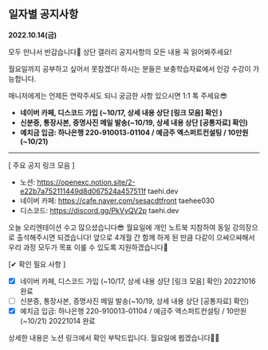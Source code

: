 ## 일자별 공지사항

**2022.10.14(금)**

모두 만나서 반갑습니다💪 상단 갤러리 공지사항의 모든 내용 꼭 읽어봐주세요!

월요일까지 공부하고 싶어서 못참겠다! 하시는 분들은 보충학습자료에서 인강 수강이 가능합니다.

매니저에게는 언제든 연락주셔도 되니 궁금한 사항 있으시면 1:1 톡 주세요😎

- **네이버 카페, 디스코드 가입 (~10/17, 상세 내용 상단 [링크 모음] 확인 )**
- **신분증, 통장사본, 증명사진 메일 발송(~10/19, 상세 내용 상단 [공통자료] 확인)**
- **예치금 입금: 하나은행 220-910013-01104 / 예금주 엑스퍼트컨설팅 / 10만원 (~10/21)**


---



[ 주요 공지 링크 모음 ]

- 노션: https://openexc.notion.site/2-e22b7a752111449d8d067524a457511f     taehi.dev
- 네이버 카페: https://cafe.naver.com/sesacdtfront   taehee030
- 디스코드: https://discord.gg/PkVyQV2p        taehi.dev


오늘 오리엔테이션 수고 많으셨습니다😎
월요일에 개인 노트북 지참하여 동일 강의장으로 출석해주시면 되겠습니다!
앞으로 4개월 간 함께 하게 된 만큼 다같이 으쌰으쌰해서 우리 과정 모두가 목표 이룰 수 있도록 지원하겠습니다💪

[✔ 확인 필요 사항 ]
- [x] 네이버 카페, 디스코드 가입 (~10/17, 상세 내용 상단 [링크 모음] 확인)  20221016 완료
- [ ] 신분증, 통장사본, 증명사진 메일 발송(~10/19, 상세 내용 상단 [공통자료] 확인)
- [x] 예치금 입금: 하나은행 220-910013-01104 / 예금주 엑스퍼트컨설팅 / 10만원 (~10/21)  20221014 완료

상세한 내용은 노션 링크에서 확인 부탁드립니다.
월요일에 뵙겠습니다🙌🙌
